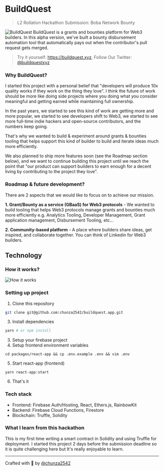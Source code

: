 # BuildQuest
> L2 Rollation Hackathon Submission: Boba Network Bounty 

![BuildQuest](https://i.ibb.co/xS2SFrt/Clean-Shot-2565-05-23-at-03-45-29-2x.png)
BuildQuest is a grants and bounties platform for Web3 builders. In this alpha version, we've built a bounty disbursement automation tool that automatically pays out when the contributor's pull request gets merged.

> Try it yourself: https://buildquest.xyz, Follow Our Twitter: [@buildquestxyz](https://twitter.com/buildquestxyz)

### Why BuildQuest?
I started this project with a personal belief that "developers will produce 10x quality works if they work on the thing they love". I think the future of work should be more like doing side projects where you doing what you consider meaningful and getting earned while maintaining full ownership.

In the past years, we started to see this kind of work are getting more and more popular, we started to see developers shift to Web3, we started to see more full-time indie hackers and open-source contributors, and the numbers keep going.

That's why we wanted to build & experiment around grants & bounties tooling that helps support this kind of builder to build and iterate ideas much more efficiently.

We also planned to ship more features soon (see the Roadmap section below), and we want to continue building this project until we reach the point that "our product can support builders to earn enough for a decent living by contributing to the project they love".

### Roadmap & future development?
There are 2 aspects that we would like to focus on to achieve our mission.

**1. Grant/Bounty as a service (GBaaS) for Web3 protocols** - We wanted to build tooling that helps Web3 protocols manage grants and bounties much more efficiently e.g. Analytics Tooling, Developer Management, Grant application management, Disbursement Tooling, etc...

**2. Community-based platform** - A place where builders share ideas, get inspired, and collaborate together. You can think of Linkedin for Web3 builders.

## Technology
### How it works?
![How it works](https://i.ibb.co/LnfxHn5/Clean-Shot-2565-05-23-at-04-19-53-2x.png)
### Setting up project
1. Clone this repository
```sh
git clone git@github.com:chunza2542/buildquest.app.git
```
3. Install dependencies
```sh
yarn # or npm install
```
3. Setup your firebase project
4. Setup frontend environment variables
```
cd packages/react-app && cp .env.example .env && vim .env
```
5. Start react-app (frontend)
```
yarn react-app:start
```
6. That's it

### Tech stack
- Frontend: Firebase Auth/Hosting, React, Ethers.js, RainbowKit
- Backend: Firebase Cloud Functions, Firestore
- Blockchain: Truffle, Solidity

### What I learn from this hackathon 
This is my first time writing a smart contract in Solidity and using Truffle for deployment. I started this project 2 days before the submission deadline so it is quite challenging here but It's really enjoyable to learn.

---

Crafted with 🧡 by [@chunza2542](https://twitter.com/chunza2542)
